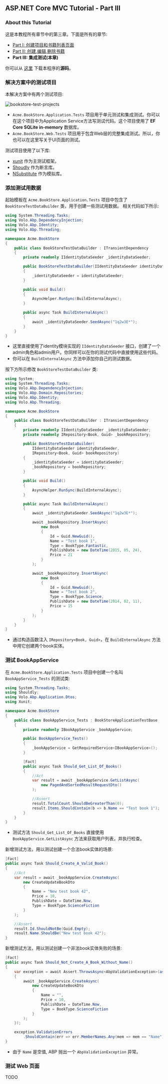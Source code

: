 ## ASP.NET Core MVC Tutorial - Part III

### About this Tutorial

这是本教程所有章节中的第三章。下面是所有的章节:

- [Part I: 创建项目和书籍列表页面](Part-I.md)
- [Part II: 创建,编辑,删除书籍](Part-II.md)
- **Part III: 集成测试(本章)**

你可以从 [这里](https://github.com/volosoft/abp/tree/master/samples/BookStore) 下载本程序的**源码**。

### 解决方案中的测试项目

本解决方案中有两个测试项目:

![bookstore-test-projects](images/bookstore-test-projects.png)

* `Acme.BookStore.Application.Tests` 项目用于单元测试和集成测试。你可以在这个项目中为Application Service方法写测试代码。这个项目使用了 **EF Core SQLite in-memory** 数据库。
* `Acme.BookStore.Web.Tests` 项目用于包含Web层的完整集成测试。所以，你也可以在这里写关于UI页面的测试。

测试项目使用了以下库:

* [xunit](https://xunit.github.io/) 作为主测试框架。
* [Shoudly](http://shouldly.readthedocs.io/en/latest/) 作为断言库。
* [NSubstitute](http://nsubstitute.github.io/) 作为模拟库。

### 添加测试用数据

起始模板在 `Acme.BookStore.Application.Tests` 项目中包含了 `BookStoreTestDataBuilder` 类，用于创建一些测试用数据。 相关代码如下所示:

````C#
using System.Threading.Tasks;
using Volo.Abp.DependencyInjection;
using Volo.Abp.Identity;
using Volo.Abp.Threading;

namespace Acme.BookStore
{
    public class BookStoreTestDataBuilder : ITransientDependency
    {
        private readonly IIdentityDataSeeder _identityDataSeeder;

        public BookStoreTestDataBuilder(IIdentityDataSeeder identityDataSeeder)
        {
            _identityDataSeeder = identityDataSeeder;
        }

        public void Build()
        {
            AsyncHelper.RunSync(BuildInternalAsync);
        }

        public async Task BuildInternalAsync()
        {
            await _identityDataSeeder.SeedAsync("1q2w3E*");
        }
    }
}
````

* 这里直接使用了identity模块实现的 `IIdentityDataSeeder` 接口，创建了一个admin角色和admin用户。你同样可以在你的测试代码中直接使用这些代码。
* 你可以在 `BuildInternalAsync` 方法中添加你自己的测试数据。

按下方所示修改 `BookStoreTestDataBuilder` 类:

````C#
using System;
using System.Threading.Tasks;
using Volo.Abp.DependencyInjection;
using Volo.Abp.Domain.Repositories;
using Volo.Abp.Identity;
using Volo.Abp.Threading;

namespace Acme.BookStore
{
    public class BookStoreTestDataBuilder : ITransientDependency
    {
        private readonly IIdentityDataSeeder _identityDataSeeder;
        private readonly IRepository<Book, Guid> _bookRepository;

        public BookStoreTestDataBuilder(
            IIdentityDataSeeder identityDataSeeder,
            IRepository<Book, Guid> bookRepository)
        {
            _identityDataSeeder = identityDataSeeder;
            _bookRepository = bookRepository;
        }

        public void Build()
        {
            AsyncHelper.RunSync(BuildInternalAsync);
        }

        public async Task BuildInternalAsync()
        {
            await _identityDataSeeder.SeedAsync("1q2w3E*");

            await _bookRepository.InsertAsync(
                new Book
                {
                    Id = Guid.NewGuid(),
                    Name = "Test book 1",
                    Type = BookType.Fantastic,
                    PublishDate = new DateTime(2015, 05, 24),
                    Price = 21
                }
            );

            await _bookRepository.InsertAsync(
                new Book
                {
                    Id = Guid.NewGuid(),
                    Name = "Test book 2",
                    Type = BookType.Science,
                    PublishDate = new DateTime(2014, 02, 11),
                    Price = 15
                }
            );
        }
    }
}
````

* 通过构造函数注入 `IRepository<Book, Guid>`，在 `BuildInternalAsync` 方法中用它创建两个book实体。

### 测试 BookAppService

在 `Acme.BookStore.Application.Tests` 项目中创建一个名叫 `BookAppService_Tests` 的测试类:

````C#
using System.Threading.Tasks;
using Shouldly;
using Volo.Abp.Application.Dtos;
using Xunit;

namespace Acme.BookStore
{
    public class BookAppService_Tests : BookStoreApplicationTestBase
    {
        private readonly IBookAppService _bookAppService;

        public BookAppService_Tests()
        {
            _bookAppService = GetRequiredService<IBookAppService>();
        }

        [Fact]
        public async Task Should_Get_List_Of_Books()
        {
            //Act
            var result = await _bookAppService.GetListAsync(
                new PagedAndSortedResultRequestDto()
            );

            //Assert
            result.TotalCount.ShouldBeGreaterThan(0);
            result.Items.ShouldContain(b => b.Name == "Test book 1");
        }
    }
}
````

* 测试方法 `Should_Get_List_Of_Books` 直接使用 `BookAppService.GetListAsync` 方法来获取用户列表，并执行检查。

新增测试方法，用以测试创建一个合法book实体的场景:

````C#
[Fact]
public async Task Should_Create_A_Valid_Book()
{
    //Act
    var result = await _bookAppService.CreateAsync(
        new CreateUpdateBookDto
        {
            Name = "New test book 42",
            Price = 10,
            PublishDate = DateTime.Now,
            Type = BookType.ScienceFiction
        }
    );

    //Assert
    result.Id.ShouldNotBe(Guid.Empty);
    result.Name.ShouldBe("New test book 42");
}
````

新增测试方法，用以测试创建一个非法book实体失败的场景:

````C#
[Fact]
public async Task Should_Not_Create_A_Book_Without_Name()
{
    var exception = await Assert.ThrowsAsync<AbpValidationException>(async () =>
    {
        await _bookAppService.CreateAsync(
            new CreateUpdateBookDto
            {
                Name = "",
                Price = 10,
                PublishDate = DateTime.Now,
                Type = BookType.ScienceFiction
            }
        );
    });

    exception.ValidationErrors
        .ShouldContain(err => err.MemberNames.Any(mem => mem == "Name"));
}
````

* 由于 `Name` 是空值, ABP 抛出一个 `AbpValidationException` 异常。

### 测试 Web 页面

TODO